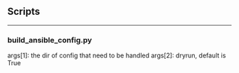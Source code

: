 ## Scripts

---
### build_ansible_config.py

args[1]: the dir of config that need to be handled 
args[2]: dryrun, default is True



